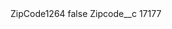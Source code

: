 <?xml version="1.0" encoding="UTF-8"?>
<CustomMetadata xmlns="http://soap.sforce.com/2006/04/metadata" xmlns:xsi="http://www.w3.org/2001/XMLSchema-instance" xmlns:xsd="http://www.w3.org/2001/XMLSchema">
    <label>ZipCode1264</label>
    <protected>false</protected>
    <values>
        <field>Zipcode__c</field>
        <value xsi:type="xsd:string">17177</value>
    </values>
</CustomMetadata>
